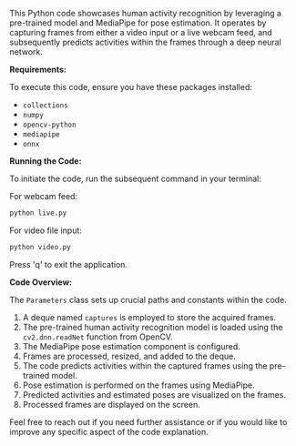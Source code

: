 This Python code showcases human activity recognition by leveraging a pre-trained model and MediaPipe for pose estimation. It operates by capturing frames from either a video input or a live webcam feed, and subsequently predicts activities within the frames through a deep neural network.

**Requirements:**

To execute this code, ensure you have these packages installed:

- `collections`
- `numpy`
- `opencv-python`
- `mediapipe`
- `onnx`

**Running the Code:**

To initiate the code, run the subsequent command in your terminal:

For webcam feed:
```bash
python live.py
```

For video file input:
```bash
python video.py
```

Press 'q' to exit the application.

**Code Overview:**

The `Parameters` class sets up crucial paths and constants within the code.

1. A deque named `captures` is employed to store the acquired frames.
2. The pre-trained human activity recognition model is loaded using the `cv2.dnn.readNet` function from OpenCV.
3. The MediaPipe pose estimation component is configured.
4. Frames are processed, resized, and added to the deque.
5. The code predicts activities within the captured frames using the pre-trained model.
6. Pose estimation is performed on the frames using MediaPipe.
7. Predicted activities and estimated poses are visualized on the frames.
8. Processed frames are displayed on the screen.

Feel free to reach out if you need further assistance or if you would like to improve any specific aspect of the code explanation.
